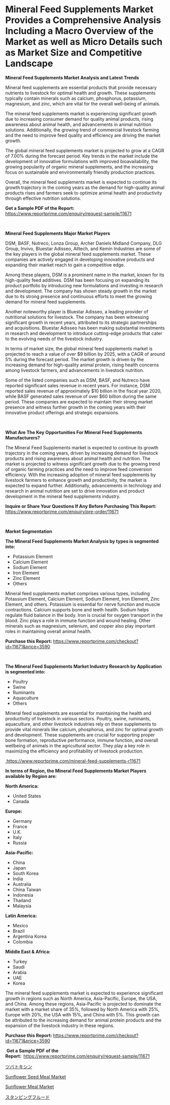 <p><h1>Mineral Feed Supplements Market Provides a Comprehensive Analysis Including a Macro Overview of the Market as well as Micro Details such as Market Size and Competitive Landscape</h1></p><p><strong>Mineral Feed Supplements Market Analysis and Latest Trends</strong></p>
<p><p>Mineral feed supplements are essential products that provide necessary nutrients to livestock for optimal health and growth. These supplements typically contain minerals such as calcium, phosphorus, potassium, magnesium, and zinc, which are vital for the overall well-being of animals.</p><p>The mineral feed supplements market is experiencing significant growth due to increasing consumer demand for quality animal products, rising awareness about animal health, and advancements in animal nutrition solutions. Additionally, the growing trend of commercial livestock farming and the need to improve feed quality and efficiency are driving the market growth.</p><p>The global mineral feed supplements market is projected to grow at a CAGR of 7.00% during the forecast period. Key trends in the market include the development of innovative formulations with improved bioavailability, the growing popularity of organic mineral supplements, and the increasing focus on sustainable and environmentally friendly production practices.</p><p>Overall, the mineral feed supplements market is expected to continue its growth trajectory in the coming years as the demand for high-quality animal products rises and farmers seek to optimize animal health and productivity through effective nutrition solutions.</p></p>
<p><strong>Get a Sample PDF of the Report:&nbsp;</strong> <a href="https://www.reportprime.com/enquiry/request-sample/11671">https://www.reportprime.com/enquiry/request-sample/11671</a></p>
<p>&nbsp;</p>
<p><strong>Mineral Feed Supplements Major Market Players</strong></p>
<p><p>DSM, BASF, Nutreco, Lonza Group, Archer Daniels Midland Company, DLG Group, Invivo, Bluestar Adisseo, Alltech, and Kemin Industries are some of the key players in the global mineral feed supplements market. These companies are actively engaged in developing innovative products and expanding their market reach to gain a competitive edge.</p><p>Among these players, DSM is a prominent name in the market, known for its high-quality feed additives. DSM has been focusing on expanding its product portfolio by introducing new formulations and investing in research and development. The company has shown steady growth in the market due to its strong presence and continuous efforts to meet the growing demand for mineral feed supplements.</p><p>Another noteworthy player is Bluestar Adisseo, a leading provider of nutritional solutions for livestock. The company has been witnessing significant growth in recent years, attributed to its strategic partnerships and acquisitions. Bluestar Adisseo has been making substantial investments in research and development to introduce cutting-edge products that cater to the evolving needs of the livestock industry.</p><p>In terms of market size, the global mineral feed supplements market is projected to reach a value of over $9 billion by 2025, with a CAGR of around 5% during the forecast period. The market growth is driven by the increasing demand for high-quality animal protein, rising health concerns among livestock farmers, and advancements in livestock nutrition.</p><p>Some of the listed companies such as DSM, BASF, and Nutreco have reported significant sales revenue in recent years. For instance, DSM reported sales revenue of approximately $10 billion in the fiscal year 2020, while BASF generated sales revenue of over $60 billion during the same period. These companies are expected to maintain their strong market presence and witness further growth in the coming years with their innovative product offerings and strategic expansions.</p></p>
<p>&nbsp;</p>
<p><strong>What Are The Key Opportunities For Mineral Feed Supplements Manufacturers?</strong></p>
<p><p>The Mineral Feed Supplements market is expected to continue its growth trajectory in the coming years, driven by increasing demand for livestock products and rising awareness about animal health and nutrition. The market is projected to witness significant growth due to the growing trend of organic farming practices and the need to improve feed conversion efficiency. With the increasing adoption of mineral feed supplements by livestock farmers to enhance growth and productivity, the market is expected to expand further. Additionally, advancements in technology and research in animal nutrition are set to drive innovation and product development in the mineral feed supplements industry.</p></p>
<p><strong>Inquire or Share Your Questions If Any Before Purchasing This Report:</strong> <a href="https://www.reportprime.com/enquiry/pre-order/11671">https://www.reportprime.com/enquiry/pre-order/11671</a></p>
<p>&nbsp;</p>
<p><strong>Market Segmentation</strong></p>
<p><strong>The Mineral Feed Supplements Market Analysis by types is segmented into:</strong></p>
<p><ul><li>Potassium Element</li><li>Calcium Element</li><li>Sodium Element</li><li>Iron Element</li><li>Zinc Element</li><li>Others</li></ul></p>
<p><p>Mineral feed supplements market comprises various types, including Potassium Element, Calcium Element, Sodium Element, Iron Element, Zinc Element, and others. Potassium is essential for nerve function and muscle contractions. Calcium supports bone and teeth health. Sodium helps regulate fluid balance in the body. Iron is crucial for oxygen transport in the blood. Zinc plays a role in immune function and wound healing. Other minerals such as magnesium, selenium, and copper also play important roles in maintaining overall animal health.</p></p>
<p><strong>Purchase this Report:&nbsp;</strong><a href="https://www.reportprime.com/checkout?id=11671&price=3590">https://www.reportprime.com/checkout?id=11671&price=3590</a></p>
<p>&nbsp;</p>
<p><strong>The Mineral Feed Supplements Market Industry Research by Application is segmented into:</strong></p>
<p><ul><li>Poultry</li><li>Swine</li><li>Ruminants</li><li>Aquaculture</li><li>Others</li></ul></p>
<p><p>Mineral feed supplements are essential for maintaining the health and productivity of livestock in various sectors. Poultry, swine, ruminants, aquaculture, and other livestock industries rely on these supplements to provide vital minerals like calcium, phosphorus, and zinc for optimal growth and development. These supplements are crucial for supporting proper bone formation, reproductive performance, immune function, and overall wellbeing of animals in the agricultural sector. They play a key role in maximizing the efficiency and profitability of livestock production.</p></p>
<p><a href="https://www.reportprime.com/mineral-feed-supplements-r11671">&nbsp;https://www.reportprime.com/mineral-feed-supplements-r11671</a></p>
<p><strong>In terms of Region, the Mineral Feed Supplements Market Players available by Region are:</strong></p>
<p>
    <p> <strong> North America: </strong>
        <ul>
            <li>United States</li>
            <li>Canada</li>
        </ul>
        </p> 
    <p> <strong> Europe: </strong>
        <ul>
            <li>Germany</li>
            <li>France</li>
            <li>U.K.</li>
            <li>Italy</li>
            <li>Russia</li>
        </ul>
        </p> 
    <p> <strong> Asia-Pacific: </strong>
        <ul>
            <li>China</li>
            <li>Japan</li>
            <li>South Korea</li>
            <li>India</li>
            <li>Australia</li>
            <li>China Taiwan</li>
            <li>Indonesia</li>
            <li>Thailand</li>
            <li>Malaysia</li>
        </ul>
        </p> 
    <p> <strong> Latin America: </strong>
        <ul>
            <li>Mexico</li>
            <li>Brazil</li>
            <li>Argentina Korea</li>
            <li>Colombia</li>
        </ul>
        </p> 
    <p> <strong> Middle East & Africa: </strong>
        <ul>
            <li>Turkey</li>
            <li>Saudi</li>
            <li>Arabia</li>
            <li>UAE</li>
            <li>Korea</li>
        </ul>
    </p>
    </p>
<p><p>The mineral feed supplements market is expected to experience significant growth in regions such as North America, Asia-Pacific, Europe, the USA, and China. Among these regions, Asia-Pacific is projected to dominate the market with a market share of 35%, followed by North America with 25%, Europe with 20%, the USA with 15%, and China with 5%. This growth can be attributed to the increasing demand for animal protein products and the expansion of the livestock industry in these regions.</p></p>
<p><strong>Purchase this Report: </strong><a href="https://www.reportprime.com/checkout?id=11671&price=3590">https://www.reportprime.com/checkout?id=11671&price=3590</a></p>
<p>&nbsp;<strong>Get a Sample PDF of the Report:&nbsp;&nbsp;</strong><a href="https://www.reportprime.com/enquiry/request-sample/11671">https://www.reportprime.com/enquiry/request-sample/11671</a></p>
<p><strong></strong></p>
<p><p><a href="https://github.com/LenoraKris2023/Market-Research-Report-List-1/blob/main/218104869374.md">ツバトキシン</a></p><p><a href="https://github.com/singletonthaxterkelliehr2df/Market-Research-Report-List-2/blob/main/sunflower-seed-meal-market.md">Sunflower Seed Meal Market</a></p><p><a href="https://github.com/kufem1/Market-Research-Report-List-2/blob/main/sunflower-meal-market.md">Sunflower Meal Market</a></p><p><a href="https://github.com/VernieBarton2023/Market-Research-Report-List-1/blob/main/177336669375.md">スタンピングフルード</a></p></p>